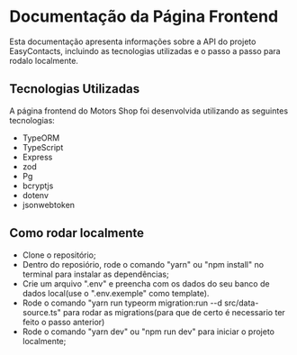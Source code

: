 # Documentação da Página Frontend

Esta documentação apresenta informações sobre a API do projeto EasyContacts, incluindo as tecnologias utilizadas e o passo a passo para rodalo localmente.

## Tecnologias Utilizadas

A página frontend do Motors Shop foi desenvolvida utilizando as seguintes tecnologias:

- TypeORM
- TypeScript
- Express
- zod
- Pg
- bcryptjs
- dotenv
- jsonwebtoken

## Como rodar localmente
- Clone o repositório;
- Dentro do reposiório, rode o comando "yarn" ou "npm install" no terminal para instalar as dependências;
- Crie um arquivo ".env" e preencha com os dados do seu banco de dados local(use o ".env.exemple" como template).
- Rode o comando "yarn run typeorm migration:run --d src/data-source.ts" para rodar as migrations(para que de certo é necessario ter feito o passo anterior)
- Rode o comando "yarn dev" ou "npm run dev" para iniciar o projeto localmente;

